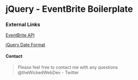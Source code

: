 # jQuery - EventBrite Boilerplate

### External Links

[EventBrite API](https://www.eventbrite.com/developer/v3/endpoints/)

[jQuery Date Format](https://github.com/phstc/jquery-dateFormat)

#### Contact
> Please feel free to contact me with any questions
> @theWickedWebDev - Twitter
